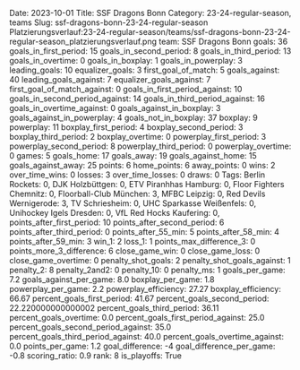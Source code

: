 Date: 2023-10-01
Title: SSF Dragons Bonn
Category: 23-24-regular-season, teams
Slug: ssf-dragons-bonn-23-24-regular-season
Platzierungsverlauf:23-24-regular-season/teams/ssf-dragons-bonn-23-24-regular-season_platzierungsverlauf.png
team: SSF Dragons Bonn
goals: 36
goals_in_first_period: 15
goals_in_second_period: 8
goals_in_third_period: 13
goals_in_overtime: 0
goals_in_boxplay: 1
goals_in_powerplay: 3
leading_goals: 10
equalizer_goals: 3
first_goal_of_match: 5
goals_against: 40
leading_goals_against: 7
equalizer_goals_against: 7
first_goal_of_match_against: 0
goals_in_first_period_against: 10
goals_in_second_period_against: 14
goals_in_third_period_against: 16
goals_in_overtime_against: 0
goals_against_in_boxplay: 3
goals_against_in_powerplay: 4
goals_not_in_boxplay: 37
boxplay: 9
powerplay: 11
boxplay_first_period: 4
boxplay_second_period: 3
boxplay_third_period: 2
boxplay_overtime: 0
powerplay_first_period: 3
powerplay_second_period: 8
powerplay_third_period: 0
powerplay_overtime: 0
games: 5
goals_home: 17
goals_away: 19
goals_against_home: 15
goals_against_away: 25
points: 6
home_points: 6
away_points: 0
wins: 2
over_time_wins: 0
losses: 3
over_time_losses: 0
draws: 0
Tags:  Berlin Rockets: 0,  DJK Holzbüttgen: 0,  ETV Piranhhas Hamburg: 0,  Floor Fighters Chemnitz: 0,  Floorball-Club München: 3,  MFBC Leipzig: 0,  Red Devils Wernigerode: 3,  TV Schriesheim: 0,  UHC Sparkasse Weißenfels: 0,  Unihockey Igels Dresden: 0,  VfL Red Hocks Kaufering: 0,
points_after_first_period: 10
points_after_second_period: 6
points_after_third_period: 0
points_after_55_min: 5
points_after_58_min: 4
points_after_59_min: 3
win_1: 2
loss_1: 1
points_max_difference_3: 0
points_more_3_difference: 6
close_game_win: 0
close_game_loss: 0
close_game_overtime: 0
penalty_shot_goals: 2
penalty_shot_goals_against: 1
penalty_2: 8
penalty_2and2: 0
penalty_10: 0
penalty_ms: 1
goals_per_game: 7.2
goals_against_per_game: 8.0
boxplay_per_game: 1.8
powerplay_per_game: 2.2
powerplay_efficiency: 27.27
boxplay_efficiency: 66.67
percent_goals_first_period: 41.67
percent_goals_second_period: 22.220000000000002
percent_goals_third_period: 36.11
percent_goals_overtime: 0.0
percent_goals_first_period_against: 25.0
percent_goals_second_period_against: 35.0
percent_goals_third_period_against: 40.0
percent_goals_overtime_against: 0.0
points_per_game: 1.2
goal_difference: -4
goal_difference_per_game: -0.8
scoring_ratio: 0.9
rank: 8
is_playoffs: True
